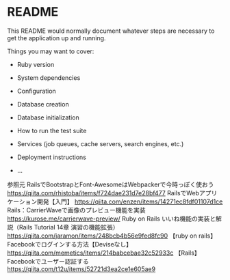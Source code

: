# README

This README would normally document whatever steps are necessary to get the
application up and running.

Things you may want to cover:

* Ruby version

* System dependencies

* Configuration

* Database creation

* Database initialization

* How to run the test suite

* Services (job queues, cache servers, search engines, etc.)

* Deployment instructions

* ...

参照元
RailsでBootstrapとFont-AwesomeはWebpackerで今時っぽく使おう
https://qiita.com/rhistoba/items/f724dae231d7e28bf477
RailsでWebアプリケーション開発【入門】
https://qiita.com/enzen/items/14271ec8fdf01107d1ce
Rails：CarrierWaveで画像のプレビュー機能を実装
https://kurose.me/carrierwave-preview/
Ruby on Rails いいね機能の実装と解説（Rails Tutorial 14章 演習の機能拡張）
https://qiita.com/jaramon/items/248bcb4b56e9fed8fc90
【ruby on rails】Facebookでログインする方法【Deviseなし】
https://qiita.com/memetics/items/214babcebae32c52933c
【Rails】Facebookでユーザー認証する
https://qiita.com/t12u/items/52721d3ea2ce1e605ae9
